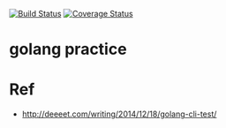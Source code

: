 [![Build Status](https://travis-ci.org/serima/awesome-cli.svg?branch=master)](https://travis-ci.org/serima/awesome-cli) [![Coverage Status](https://coveralls.io/repos/github/serima/awesome-cli/badge.svg?branch=master)](https://coveralls.io/github/serima/awesome-cli?branch=master)

# golang practice

# Ref

* http://deeeet.com/writing/2014/12/18/golang-cli-test/
